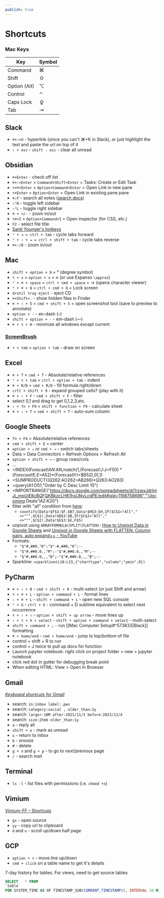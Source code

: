 ```yaml
---
publish: true
---
```

# Shortcuts

### Mac Keys
| Key          | Symbol |
| ------------ | ------ |
| Command      | ⌘      |
| Shift        | ⇧      |
| Option (Alt) | ⌥      |
| Control      | ⌃      |
| Caps Lock    | ⇪      |
| Tab          | ⇥      |

## Slack
- `⌘+⇧+U` - hyperlink (since you can't ⌘+K in Slack), or just highlight the text and paste the url on top of it
- `⇧ + esc` - `shift - esc` - clear all unread
 

## Obsidian
- `⌘+Enter` - check off list
- `⌘+⇧+Enter` = `Command+Shift+Enter` = Tasks: Create or Edit Task
- `⌥+⌘+Enter` = `Option+Command+Enter` = Open Link in new pane
- `⌥+Enter` = `Option+Enter` = Open Link in existing pane pane
- `⌘⇧F` - search all notes ([search docs](https://help.obsidian.md/Plugins/Search))
- `⇧⌃H` - toggle left sidebar
- `⇧⌃L` - toggle right sidebar
- `⌘ + +/-` - zoom in/out
- `⌥⌘+I` = `Option+Command+I` = Open inspector (for CSS, etc.)
- `F2` - select file title
- [Santi Younger's hotkeys](https://santiyounger.com/obsidian-shortcuts/)
- `⌃ + ⇥ = ctrl + tab` - cycle tabs forward
- `⌃ + ⇧ + ⇥ = ctrl + shift + tab` - cycle tabs reverse
- `⌘+-/0` - zoom in/out

## Mac
- `shift + option + 8` = ° (degree symbol)
- `⌥ + x` = `option + x` = ≈ (or use Espanso `\approx`)
- `⌃ + ⌘ + space` = `ctrl + cmd + space` = → (opens character viewer)
- `⌃ + ⌘ + Q` = `ctrl + cmd + Q` = Lock screen
- `drutil tray eject` - eject CD
- `⌘+Shift+.` - show hidden files in Finder
- `⌘ + ⇧ + 5` = `cmd + shift + 5` = open screenshot tool (save to preview to annotate)
- `option + -` - en-dash (–)
- `shift + option + -` - em-dash (—)
- `⌘ + ⌥ + H` - minimize all windows except current 


### [**ScreenBrush**](https://imagestudiopro.com/screenbrush/)
- `⌥ + tab` = `option + tab` - draw on screen


## Excel
- `⌘ + T` = `cmd + T` - Absolute/relative references
- `⌃ + ⌥ + tab` = `ctrl + option + tab` - indent
- `⌘ + R/D` = `cmd + R/D` - fill formula right/down
- `crtl + shift + 9` - expand grouped cells? (play with it)
- `⌘ + ⇧ + F` - `cmd + shift + F` - filter
- select 0,1 and drag to get 0,1,2,3,etc.
- `⇧ + fn + F9` = `shift + function + F9` - calculate sheet
- `⌘ + ⇧ + T` = `cmd + shift + T` - auto-sum column


## Google Sheets
- `fn + F4` = Absolute/relative references
- `cmd + shift + E` = center
- `option + ↓` or `cmd + →` - switch tabs/sheets 
- Data > Data Connectors > Refresh Options > Refresh All
- `option + shift + →` - group rows/cols
- ...
- =INDEX(Forecast!$AN:$AN,match(1,(Forecast!$J:$J=F$50)*(Forecast!$E:$E=$A52)*(Forecast!$I:$I=$B52),0),1)
- =SUMPRODUCT(($Q262:$AO262=AB266)*$Q263:$AO263)
- =query(A1:D51,"Order by C Desc Limit 10")
- =IMPORTRANGE("https://docs.google.com/spreadsheets/d/1rzwxJdrlnjJi_mpUiE8cBQFQKBkzcLHK1hsUNvLcdPE/edit#gid=1198758696","'Upcoming Deals'!A2:K20")
- filter with "all" condition from [here](https://docs.google.com/spreadsheets/d/1P_TGwjaFRzQ4SAaUxfxF--eBQGWyfddbbDcxeg9IGk8/edit#gid=1138395796):
	- `countifs(Data!$F$3:$F,$B7,Data!$H$3:$H,IF($C$1="All","<>""",$C$1),Data!$B$3:$B,IF($C$2="All","<>""",$C$2),Data!$E$3:$E,F$5)`
- unpivot using `ARRAYFORMULA(SPLIT(FLATTEN(`: [How to Unpivot Data in Google Sheets](https://dataful.tech/google-sheets/formulas/how-to-unpivot/) and [Unpivot in Google Sheets with FLATTEN: Column pairs, auto expand++ - YouTube](https://youtu.be/lCB6aXcQdV4)
- Formats: 
	- `"$"#,##0,"K";"$"-#,##0,"K";--`
	- `"$"#,##0.0,,"M";-"$"#,##0.0,,"M";--`
	- `"$"#,##0.0,,,"B";-"$"#,##0.0,,,"B";--`
- Sparkline: `=sparkline(L10:L15,{"charttype","column";"ymin",0})`
## PyCharm
- `⌘ + ⇧ + 8` - `cmd + shift + 8` - multi-select (or just Shift and arrow)
- `⌥ + ⌘ + L` - `option + command + L` - format lines
- `⇧ + ⌘ + L` - `shift + command + L` - open new SQL console 
- `⌃ + G` - `ctrl + G` - command + D sublime equivalent to select next occurrence
- `⌥ + ⇧ + ↑` - `option + shift + up arrow` - move lines up
- `⇧ + ⌥ + ⌘ + select` - `shift + option + command + select` - multi-select
- `shift + command + ;` - run [[Mac Computer Setup#^573833|Black]] formatting
- `⌘ + home/end` - `cmd + home/end` - jump to top/bottom of file
- control + shift + R to run
- control + J twice to pull up docs for function
- Launch jupyter notebook: right click on project folder > new > jupyter notebook
- click red dot in gutter for debugging break point
- When editing HTML: View > Open In Browser


## Gmail
*[Keyboard shortcuts for Gmail](https://support.google.com/mail/answer/6594?hl=en&co=GENIE.Platform=Desktop#zippy=%2Capplication%2Cnavigation%2Cactions)*
- search: `in:inbox label:.pws`
- search: `category:social , older_than:2y`
- search: `larger:10M after:2021/11/3 before:2023/11/4 `
- search: `size:25mb older_than:1y `
- `a` - reply all
- `shift + u` - mark as unread
- `u` - return to inbox
- `b` - snooze
- `#` - delete
- `g + n` and `g + p` - to go to next/previous page 
- `/` - search mail


## Terminal
- `ls -l` - list files with permissions (i.e. `chmod +x`)


## Vimium 
[Vimium-FF – Shortcuts](https://addons.mozilla.org/en-US/firefox/addon/vimium-ff/)
- `gs` - open source 
- `yy` - copy url to clipboard 
- `d` and `u` - scroll up/down half page 


## GCP 
- `option + ⬆` - move line up/down
- `cmd + click` on a table name to get it's details 

7-day history for tables. For views, need to get source tables 
```sql
SELECT   * FROM 
`table` 
FOR SYSTEM_TIME AS OF TIMESTAMP_SUB(CURRENT_TIMESTAMP(), INTERVAL 30 MINUTE)
```